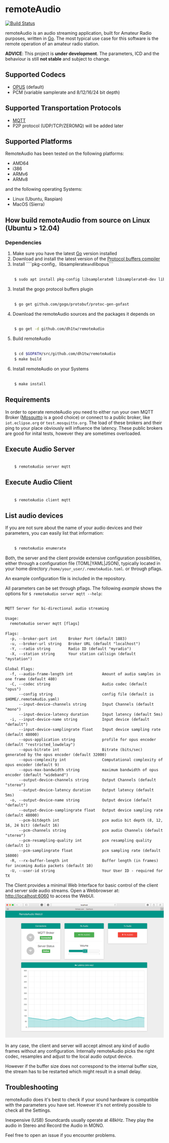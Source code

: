 # remoteAudio
[![Build Status](https://travis-ci.org/dh1tw/remoteAudio.svg?branch=master)](https://travis-ci.org/dh1tw/remoteAudio)

remoteAudio is an audio streaming application, built for Amateur Radio purposes,
written in [Go](1). The most typical use case for this software is the remote
operation of an amateur radio station.

**ADVICE**: This project is **under development**. The parameters, ICD and the
behaviour is still **not stable** and subject to change.

## Supported Codecs

- [OPUS](2) (default)
- PCM (variable samplerate and 8/12/16/24 bit depth)

## Supported Transportation Protocols

- [MQTT](3)
- P2P protocol (UDP/TCP/ZEROMQ) will be added later

## Supported Platforms

RemoteAudio has been tested on the following platforms:

- AMD64
- i386
- ARMv6
- ARMv8

and the following operating Systems:

- Linux (Ubuntu, Raspian)
- MacOS (Sierra)

## How build remoteAudio from source on Linux (Ubuntu > 12.04)

### Dependencies

1. Make sure you have the latest [Go][5] version installed 
2. Download and install the latest version of the [Protocol buffers compiler][6]
3. Install ````pkg-config```, ```libsamplerate``` and ```libopus```

```bash

    $ sudo apt install pkg-config libsamplerate0 libsamplerate0-dev libopusfile-dev libopus-dev libportaudio2 portaudio19-dev

```

3. Install the gogo protocol buffers plugin

```bash

    $ go get github.com/gogo/protobuf/protoc-gen-gofast

```

4. Download the remoteAudio sources and the packages it depends on

```bash

    $ go get -d github.com/dh1tw/remoteAudio

```

5. Build remoteAudio

```bash

    $ cd $GOPATH/src/github.com/dh1tw/remoteAudio
    $ make build

```

6. Install remoteAudio on your Systems

```bash

    $ make install

```

## Requirements

In order to operate remoteAudio you need to either run your own MQTT Broker
([Mosquitto](4) is a good choice) or connect to a public broker, like
`iot.eclipse.org` or `test.mosquitto.org`. The load of these brokers
and their ping to your place obviously will influence the latency. These public
brokers are good for inital tests, however they are sometimes overloaded.

## Execute Audio Server

```bash

    $ remoteAudio server mqtt

```

## Execute Audio Client

```bash

    $ remoteAudio client mqtt

```

## List audio devices
If you are not sure about the name of your audio devices and their parameters,
you can easily list that information:

```bash

    $ remoteAudio enumerate

```


Both, the server and the client provide extensive configuration possibilities,
either through a configuration file (TOML|YAML|JSON), typically located in
your home directory `/home/your_user/.remoteAudio.toml`. or through pflags.

An example configuration file is included in the repository.

All parameters can be set through pflags. The following *example* shows the
options for ```$ remoteAudio server mqtt --help```:

```

MQTT Server for bi-directional audio streaming

Usage:
  remoteAudio server mqtt [flags]

Flags:
  -p, --broker-port int     Broker Port (default 1883)
  -u, --broker-url string   Broker URL (default "localhost")
  -Y, --radio string        Radio ID (default "myradio")
  -X, --station string      Your station callsign (default "mystation")

Global Flags:
  -f, --audio-frame-length int             Amount of audio samples in one frame (default 480)
  -C, --codec string                       Audio codec (default "opus")
      --config string                      config file (default is $HOME/.remoteAudio.yaml)
      --input-device-channels string       Input Channels (default "mono")
      --input-device-latency duration      Input latency (default 5ms)
  -i, --input-device-name string           Input device (default "default")
      --input-device-samplingrate float    Input device sampling rate (default 48000)
      --opus-application string            profile for opus encoder (default "restricted_lowdelay")
      --opus-bitrate int                   Bitrate (bits/sec) generated by the opus encoder (default 32000)
      --opus-complexity int                Computational complexity of opus encoder (default 9)
      --opus-max-bandwidth string          maximum bandwidth of opus encoder (default "wideband")
      --output-device-channels string      Output Channels (default "stereo")
      --output-device-latency duration     Output latency (default 5ms)
  -o, --output-device-name string          Output device (default "default")
      --output-device-samplingrate float   Output device sampling rate (default 48000)
      --pcm-bitdepth int                   pcm audio bit depth (8, 12, 16, 24 bit) (default 16)
      --pcm-channels string                pcm audio Channels (default "stereo")
      --pcm-resampling-quality int         pcm resampling quality (default 1)
      --pcm-samplingrate float             pcm sampling rate (default 16000)
  -R, --rx-buffer-length int               Buffer length (in frames) for incoming Audio packets (default 10)
  -U, --user-id string                     Your User ID - required for TX

```

The Client provides a minimal Web Interface for basic control of the
client and server side audio streams. Open a Webbrowser at:
[http://localhost:6060](https://localhost:6060) to access the WebUI.

![Alt text](ScreenshotWebUI.png?raw=true "Screenshot remoteAudio WebUI")

In any case, the client and server will accept almost any kind of audio frames
without any configuration. Internally remoteAudio picks the right codec,
resamples and adjust to the local audio output device.

However if the buffer size does not correspond to the internal buffer size,
the stream has to be restarted which might result in a small delay.

## Troubleshooting

remoteAudio does it's best to check if your sound hardware is compatible with
the parameters you have set. However it's not entirely possible to check all
the Settings.

Inexpensive (USB) Soundcards usually operate at 48kHz. They play the audio in
Stereo and Record the Audio in MONO.

Feel free to open an issue if you encounter problems.


[1]:https://golang.org
[2]:http://opus-codec.org
[3]:http://mqtt.org
[4]:https://mosquitto.org
[5]:https://golang.org/dl
[6]:https://github.com/google/protobuf/releases